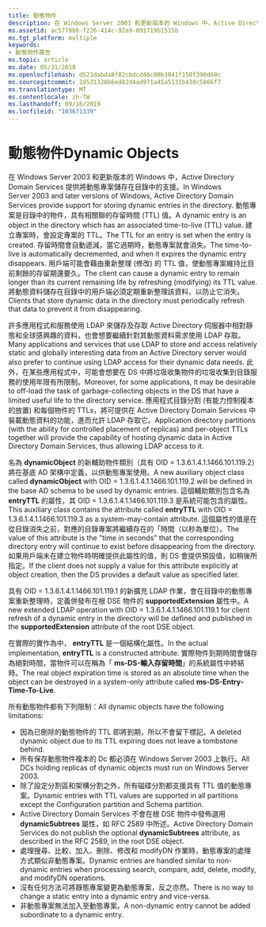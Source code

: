 ```yaml
---
title: 動態物件
description: 在 Windows Server 2003 和更新版本的 Windows 中，Active Directory Domain Services 提供將動態專案儲存在目錄中的支援。
ms.assetid: ac5779b6-f226-414c-92a9-091719b1515b
ms.tgt_platform: multiple
keywords:
- 動態物件廣告
ms.topic: article
ms.date: 05/31/2018
ms.openlocfilehash: d521dabda8f82cbdcd46c00b3041f150f390d60c
ms.sourcegitcommit: 2d531328b6ed82d4ad971a45a5131b430c5866f7
ms.translationtype: MT
ms.contentlocale: zh-TW
ms.lasthandoff: 09/16/2019
ms.locfileid: "103671339"
---
```

# <a name="dynamic-objects"></a><span data-ttu-id="0dcbd-104">動態物件</span><span class="sxs-lookup"><span data-stu-id="0dcbd-104">Dynamic Objects</span></span>

<span data-ttu-id="0dcbd-105">在 Windows Server 2003 和更新版本的 Windows 中，Active Directory Domain Services 提供將動態專案儲存在目錄中的支援。</span><span class="sxs-lookup"><span data-stu-id="0dcbd-105">In Windows Server 2003 and later versions of Windows, Active Directory Domain Services provide support for storing dynamic entries in the directory.</span></span> <span data-ttu-id="0dcbd-106">動態專案是目錄中的物件，具有相關聯的存留時間 (TTL) 值。</span><span class="sxs-lookup"><span data-stu-id="0dcbd-106">A dynamic entry is an object in the directory which has an associated time-to-live (TTL) value.</span></span> <span data-ttu-id="0dcbd-107">建立專案時，會設定專案的 TTL。</span><span class="sxs-lookup"><span data-stu-id="0dcbd-107">The TTL for an entry is set when the entry is created.</span></span> <span data-ttu-id="0dcbd-108">存留時間會自動遞減，當它過期時，動態專案就會消失。</span><span class="sxs-lookup"><span data-stu-id="0dcbd-108">The time-to-live is automatically decremented, and when it expires the dynamic entry disappears.</span></span> <span data-ttu-id="0dcbd-109">用戶端可能會藉由重新整理 (修改) 的 TTL 值，使動態專案維持比目前剩餘的存留期還要久。</span><span class="sxs-lookup"><span data-stu-id="0dcbd-109">The client can cause a dynamic entry to remain longer than its current remaining life by refreshing (modifying) its TTL value.</span></span> <span data-ttu-id="0dcbd-110">將動態資料儲存在目錄中的用戶端必須定期重新整理該資料，以防止它消失。</span><span class="sxs-lookup"><span data-stu-id="0dcbd-110">Clients that store dynamic data in the directory must periodically refresh that data to prevent it from disappearing.</span></span>

<span data-ttu-id="0dcbd-111">許多應用程式和服務使用 LDAP 來儲存及存取 Active Directory 伺服器中相對靜態和全球感興趣的資料，也會想要繼續針對其動態資料需求使用 LDAP 存取。</span><span class="sxs-lookup"><span data-stu-id="0dcbd-111">Many applications and services that use LDAP to store and access relatively static and globally interesting data from an Active Directory server would also prefer to continue using LDAP access for their dynamic data needs.</span></span> <span data-ttu-id="0dcbd-112">此外，在某些應用程式中，可能會想要在 DS 中將垃圾收集物件的垃圾收集到目錄服務的使用年限有所限制。</span><span class="sxs-lookup"><span data-stu-id="0dcbd-112">Moreover, for some applications, it may be desirable to off-load the task of garbage-collecting objects in the DS that have a limited useful life to the directory service.</span></span> <span data-ttu-id="0dcbd-113">應用程式目錄分割 (有能力控制複本的放置) 和每個物件的 TTLs，將可提供在 Active Directory Domain Services 中裝載動態資料的功能，進而允許 LDAP 存取它。</span><span class="sxs-lookup"><span data-stu-id="0dcbd-113">Application directory partitions (with the ability for controlled placement of replicas) and per-object TTLs together will provide the capability of hosting dynamic data in Active Directory Domain Services, thus allowing LDAP access to it.</span></span>

<span data-ttu-id="0dcbd-114">名為 **dynamicObject** 的新輔助物件類別（具有 OID = 1.3.6.1.4.1.1466.101.119.2）將在基底 AD 架構中定義，以供動態專案使用。</span><span class="sxs-lookup"><span data-stu-id="0dcbd-114">A new auxiliary object class called **dynamicObject** with OID = 1.3.6.1.4.1.1466.101.119.2 will be defined in the base AD schema to be used by dynamic entries.</span></span> <span data-ttu-id="0dcbd-115">這個輔助類別包含名為 **entryTTL** 的屬性，其 OID = 1.3.6.1.4.1.1466.101.119.3 是系統可能包含的屬性。</span><span class="sxs-lookup"><span data-stu-id="0dcbd-115">This auxiliary class contains the attribute called **entryTTL** with OID = 1.3.6.1.4.1.1466.101.119.3 as a system-may-contain attribute.</span></span> <span data-ttu-id="0dcbd-116">這個屬性的值是在從目錄消失之前，對應的目錄專案將繼續存在的「時間（以秒為單位）。</span><span class="sxs-lookup"><span data-stu-id="0dcbd-116">The value of this attribute is the "time in seconds" that the corresponding directory entry will continue to exist before disappearing from the directory.</span></span> <span data-ttu-id="0dcbd-117">如果用戶端未在建立物件時明確提供此屬性的值，則 DS 會提供預設值，如稍後所指定。</span><span class="sxs-lookup"><span data-stu-id="0dcbd-117">If the client does not supply a value for this attribute explicitly at object creation, then the DS provides a default value as specified later.</span></span>

<span data-ttu-id="0dcbd-118">具有 OID = 1.3.6.1.4.1.1466.101.119.1 的新擴充 LDAP 作業，會在目錄中的動態專案重新整理時，定義併發布在根 DSE 物件的 **supportedExtension** 屬性中。</span><span class="sxs-lookup"><span data-stu-id="0dcbd-118">A new extended LDAP operation with OID = 1.3.6.1.4.1.1466.101.119.1 for client refresh of a dynamic entry in the directory will be defined and published in the **supportedExtension** attribute of the root DSE object.</span></span>

<span data-ttu-id="0dcbd-119">在實際的實作為中， **entryTTL** 是一個結構化屬性。</span><span class="sxs-lookup"><span data-stu-id="0dcbd-119">In the actual implementation, **entryTTL** is a constructed attribute.</span></span> <span data-ttu-id="0dcbd-120">實際物件到期時間會儲存為絕對時間，當物件可以在稱為「 **ms-DS-輸入存留時間**」的系統屬性中終結時。</span><span class="sxs-lookup"><span data-stu-id="0dcbd-120">The real object expiration time is stored as an absolute time when the object can be destroyed in a system-only attribute called **ms-DS-Entry-Time-To-Live**.</span></span>

<span data-ttu-id="0dcbd-121">所有動態物件都有下列限制：</span><span class="sxs-lookup"><span data-stu-id="0dcbd-121">All dynamic objects have the following limitations:</span></span>

-   <span data-ttu-id="0dcbd-122">因為已刪除的動態物件的 TTL 即將到期，所以不會留下標記。</span><span class="sxs-lookup"><span data-stu-id="0dcbd-122">A deleted dynamic object due to its TTL expiring does not leave a tombstone behind.</span></span>
-   <span data-ttu-id="0dcbd-123">所有保存動態物件複本的 Dc 都必須在 Windows Server 2003 上執行。</span><span class="sxs-lookup"><span data-stu-id="0dcbd-123">All DCs holding replicas of dynamic objects must run on Windows Server 2003.</span></span>
-   <span data-ttu-id="0dcbd-124">除了設定分割區和架構分割之外，所有磁碟分割都支援具有 TTL 值的動態專案。</span><span class="sxs-lookup"><span data-stu-id="0dcbd-124">Dynamic entries with TTL values are supported in all partitions except the Configuration partition and Schema partition.</span></span>
-   <span data-ttu-id="0dcbd-125">Active Directory Domain Services 不會在根 DSE 物件中發佈選用 **dynamicSubtrees** 屬性，如 RFC 2589 中所述。</span><span class="sxs-lookup"><span data-stu-id="0dcbd-125">Active Directory Domain Services do not publish the optional **dynamicSubtrees** attribute, as described in the RFC 2589, in the root DSE object.</span></span>
-   <span data-ttu-id="0dcbd-126">處理搜尋、比較、加入、刪除、修改和 modifyDN 作業時，動態專案的處理方式類似非動態專案。</span><span class="sxs-lookup"><span data-stu-id="0dcbd-126">Dynamic entries are handled similar to non-dynamic entries when processing search, compare, add, delete, modify, and modifyDN operations.</span></span>
-   <span data-ttu-id="0dcbd-127">沒有任何方法可將靜態專案變更為動態專案，反之亦然。</span><span class="sxs-lookup"><span data-stu-id="0dcbd-127">There is no way to change a static entry into a dynamic entry and vice-versa.</span></span>
-   <span data-ttu-id="0dcbd-128">非動態專案無法加入至動態專案。</span><span class="sxs-lookup"><span data-stu-id="0dcbd-128">A non-dynamic entry cannot be added subordinate to a dynamic entry.</span></span>

 

 




